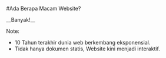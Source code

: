 #Ada Berapa Macam Website?

<p class="fragment fade-in spotlight">__Banyak!__</p>

Note:
- 10 Tahun terakhir dunia web berkembang eksponensial.
- Tidak hanya dokumen statis, Website kini menjadi interaktif.
